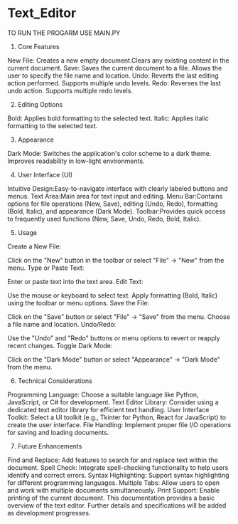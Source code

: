 # Text_Editor
TO RUN THE PROGARM USE MAIN.PY
1. Core Features

New File: Creates a new empty document.Clears any existing content in the current document.
Save: Saves the current document to a file. Allows the user to specify the file name and location.
Undo: Reverts the last editing action performed. Supports multiple undo levels.
Redo: Reverses the last undo action. Supports multiple redo levels.

2. Editing Options

Bold: Applies bold formatting to the selected text.
Italic: Applies italic formatting to the selected text.

3. Appearance

Dark Mode: Switches the application's color scheme to a dark theme. Improves readability in low-light environments.

4. User Interface (UI)

Intuitive Design:Easy-to-navigate interface with clearly labeled buttons and menus.
Text Area:Main area for text input and editing.
Menu Bar:Contains options for file operations (New, Save), editing (Undo, Redo), formatting (Bold, Italic), and appearance (Dark Mode).
Toolbar:Provides quick access to frequently used functions (New, Save, Undo, Redo, Bold, Italic).

5. Usage

Create a New File:

Click on the "New" button in the toolbar or select "File" -> "New" from the menu.
Type or Paste Text:

Enter or paste text into the text area.
Edit Text:

Use the mouse or keyboard to select text.
Apply formatting (Bold, Italic) using the toolbar or menu options.
Save the File:

Click on the "Save" button or select "File" -> "Save" from the menu.
Choose a file name and location.
Undo/Redo:

Use the "Undo" and "Redo" buttons or menu options to revert or reapply recent changes.
Toggle Dark Mode:

Click on the "Dark Mode" button or select "Appearance" -> "Dark Mode" from the menu.

6. Technical Considerations

Programming Language:
Choose a suitable language like Python, JavaScript, or C# for development.
Text Editor Library:
Consider using a dedicated text editor library for efficient text handling.
User Interface Toolkit:
Select a UI toolkit (e.g., Tkinter for Python, React for JavaScript) to create the user interface.
File Handling:
Implement proper file I/O operations for saving and loading documents.

7. Future Enhancements

Find and Replace:
Add features to search for and replace text within the document.
Spell Check:
Integrate spell-checking functionality to help users identify and correct errors.
Syntax Highlighting:
Support syntax highlighting for different programming languages.
Multiple Tabs:
Allow users to open and work with multiple documents simultaneously.
Print Support:
Enable printing of the current document.
This documentation provides a basic overview of the text editor. Further details and specifications will be added as development progresses.
